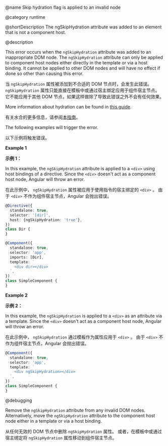 @name Skip hydration flag is applied to an invalid node

@category runtime

@shortDescription The ngSkipHydration attribute was added to an element that is not a component host.

@description

This error occurs when the `ngSkipHydration` attribute was added to an inappropriate DOM node. The `ngSkipHydration` attribute can only be applied to component host nodes either directly in the template or via a host binding. It cannot be applied to other DOM nodes and will have no effect if done so other than causing this error.

当 `ngSkipHydration` 属性被添加到不合适的 DOM 节点时，会发生此错误。 `ngSkipHydration` 属性只能直接在模板中或通过宿主绑定应用于组件宿主节点。 它不能应用于其他 DOM 节点，如果这样做除了导致此错误之外不会有任何效果。

More information about hydration can be found in [this guide](guide/hydration).

有关水合的更多信息，请参阅[本指南](guide/hydration)。

The following examples will trigger the error.

以下示例将触发错误。

**Example 1**

**示例 1：**

In this example, the `ngSkipHydration` attribute is applied to a `<div>` using host bindings of a directive. Since the `<div>` doesn't act as a component host node, Angular will throw an error.

在此示例中， `ngSkipHydration` 属性被应用于使用指令的宿主绑定的 `<div>` 。 由于 `<div>` 不作为组件宿主节点，Angular 会抛出错误。

```typescript
@Directive({
  standalone: true,
  selector: '[dir]',
  host: {ngSkipHydration: 'true'},
})
class Dir {
}

@Component({
  standalone: true,
  selector: 'app',
  imports: [Dir],
  template: `
    <div dir></div>
  `,
})
class SimpleComponent {
}
```

**Example 2**

**示例 2：**

In this example, the `ngSkipHydration` is applied to a `<div>` as an attribute via a template.
Since the `<div>` doesn't act as a component host node, Angular will throw an error.

在此示例中， `ngSkipHydration` 通过模板作为属性应用于 `<div>` 。 由于 `<div>` 不作为组件宿主节点，Angular 会抛出错误。

```typescript
@Component({
  standalone: true,
  selector: 'app',
  template: `
    <div ngSkipHydration></div>
  `,
})
class SimpleComponent {
}
```

@debugging

Remove the `ngSkipHydration` attribute from any invalid DOM nodes. Alternatively, move the `ngSkipHydration` attribute to the component host node either in a template or via a host binding.

从任何无效的 DOM 节点中删除 `ngSkipHydration` 属性。 或者，在模板中或通过宿主绑定将 `ngSkipHydration` 属性移动到组件宿主节点。
